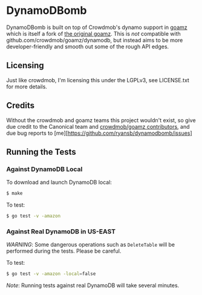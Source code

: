 # DynamoDBomb

DynamoDBomb is built on top of Crowdmob's dynamo support in [goamz][goamz]
which is itself a fork of [the original goamz][lpgoamz]. This is *not*
compatible with github.com/crowdmob/goamz/dynamodb, but instead aims to be more
developer-friendly and smooth out some of the rough API edges.

## Licensing

Just like crowdmob, I'm licensing this under the LGPLv3, see LICENSE.txt for
more details.

## Credits

Without the crowdmob and goamz teams this project wouldn't exist, so give due
credit to the Canonical team and [crowdmob/goamz contributors][goamzcontrib],
and due bug reports to [me][https://github.com/ryansb/dynamodbomb/issues]

## Running the Tests

### Against DynamoDB Local

To download and launch DynamoDB local:

```sh
$ make
```

To test:

```sh
$ go test -v -amazon
```

### Against Real DynamoDB in US-EAST

_WARNING_: Some dangerous operations such as `DeleteTable` will be performed during the tests. Please be careful.

To test:

```sh
$ go test -v -amazon -local=false
```

_Note_: Running tests against real DynamoDB will take several minutes.

[goamz]: https://github.com/crowdmob/goamz
[lpgoamz]: https://wiki.ubuntu.com/goamz
[goamzcontrib]: https://github.com/crowdmob/goamz/contributors
